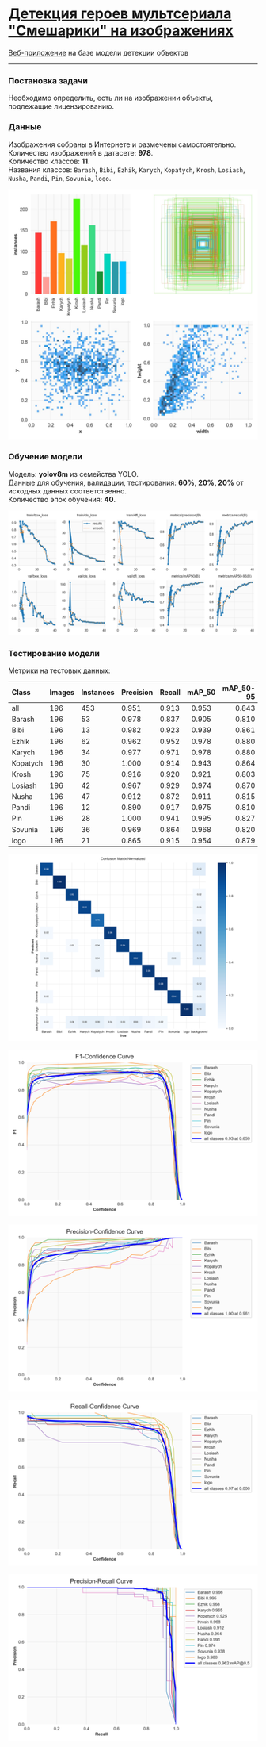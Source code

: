 # [Детекция героев мультсериала "Смешарики" на изображениях](https://smeshariki-detection.streamlit.app/)
[Веб-приложение](https://smeshariki-detection.streamlit.app/) на базе модели детекции объектов

---

### Постановка задачи

Необходимо определить, есть ли на изображении объекты, подлежащие лицензированию.


### Данные

Изображения собраны в Интернете и размечены самостоятельно.  
Количество изображений в датасете: **978**.  
Количество классов: **11**.  
Названия классов: `Barash`, `Bibi`, `Ezhik`, `Karych`, `Kopatych`, `Krosh`, `Losiash`, `Nusha`, `Pandi`, `Pin`, `Sovunia`, `logo`.

![Распределение меток](https://github.com/Nanobelka/Smeshariki_detection_demo/blob/main/images/labels.jpg)


### Обучение модели

Модель: **yolov8m** из семейства YOLO.  
Данные для обучения, валидации, тестирования: **60%, 20%, 20%** от исходных данных соответственно.  
Количество эпох обучения: **40**.  

![Лосс и метрики во время обучения](https://github.com/Nanobelka/Smeshariki_detection_demo/blob/main/images/results.png)


### Тестирование модели

Метрики на тестовых данных:

|   Class  | Images | Instances | Precision | Recall | mAP_50 | mAP_50-95 |
|:---------|--------|-----------|-----------|--------|:------:|----------:|
| all      | 196    | 453       | 0.951     | 0.913  | 0.953  | 0.843     |
| Barash   | 196    | 53        | 0.978     | 0.837  | 0.905  | 0.810     |
| Bibi     | 196    | 13        | 0.982     | 0.923  | 0.939  | 0.861     |
| Ezhik    | 196    | 62        | 0.962     | 0.952  | 0.978  | 0.880     |
| Karych   | 196    | 34        | 0.977     | 0.971  | 0.978  | 0.880     |
| Kopatych | 196    | 30        | 1.000     | 0.914  | 0.943  | 0.864     |
| Krosh    | 196    | 75        | 0.916     | 0.920  | 0.921  | 0.803     |
| Losiash  | 196    | 42        | 0.967     | 0.929  | 0.974  | 0.870     |
| Nusha    | 196    | 47        | 0.912     | 0.872  | 0.911  | 0.815     |
| Pandi    | 196    | 12        | 0.890     | 0.917  | 0.975  | 0.810     |
| Pin      | 196    | 28        | 1.000     | 0.941  | 0.995  | 0.827     |
| Sovunia  | 196    | 36        | 0.969     | 0.864  | 0.968  | 0.820     |
| logo     | 196    | 21        | 0.865     | 0.915  | 0.954  | 0.879     |

![Нормализованная Confusion Matrix](https://github.com/Nanobelka/Smeshariki_detection_demo/blob/main/images/confusion_matrix_normalized.png)

![Кривая F1~Confidence](https://github.com/Nanobelka/Smeshariki_detection_demo/blob/main/images/F1_curve.png)

![Кривая Precision~Confidence](https://github.com/Nanobelka/Smeshariki_detection_demo/blob/main/images/P_curve.png)

![Кривая Recall~Confidence](https://github.com/Nanobelka/Smeshariki_detection_demo/blob/main/images/R_curve.png)

![Кривая Precision~Recall](https://github.com/Nanobelka/Smeshariki_detection_demo/blob/main/images/PR_curve.png)
